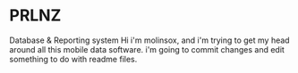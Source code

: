 # PRLNZ
Database &amp; Reporting system
Hi i'm molinsox, and i'm trying to get my head around all this mobile data software.
i'm going to commit changes and edit something to do with readme files.
